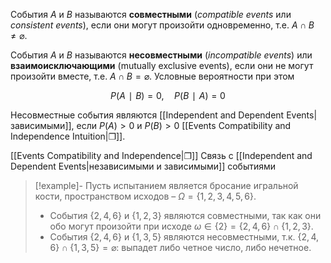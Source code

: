 
События $A$ и $B$ называются **совместными** (*compatible events* или *consistent events*), если они могут произойти одновременно, т.е. $A∩B≠\varnothing$.

События $A$ и $B$ называются **несовместными** (*incompatible events*) или **взаимоисключающими** (mutually exclusive events), если они не могут произойти вместе, т.е. $A∩B=\varnothing$. Условные вероятности при этом

$$
P(A∣B)=0, \quad P(B∣A)=0
$$

Несовместные события являются [[Independent and Dependent Events|зависимыми]], если $P(A)>0$ и $P(B)>0$ [[Events Compatibility and Independence Intuition|❐]].

[[Events Compatibility and Independence|❐]] Связь с [[Independent and Dependent Events|независимыми и зависимыми]] событиями

>[!example]-
> Пусть испытанием является бросание игральной кости, пространством исходов – $\Omega = \{ 1, 2, 3, 4, 5, 6 \}$. 
>  -  События $\{ 2, 4, 6 \}$ и $\{ 1, 2, 3 \}$ являются совместными, так как они обо могут произойти при исходе $ω ∈ \{ 2 \} = \{ 2, 4, 6 \}∩\{ 1, 2, 3 \}$.
>  - События $\{ 2, 4, 6 \}$ и $\{ 1, 3, 5 \}$ являются несовместными, т.к. $\{ 2, 4, 6 \}∩\{ 1, 3, 5 \}=\varnothing$: выпадет либо четное число, либо нечетное.